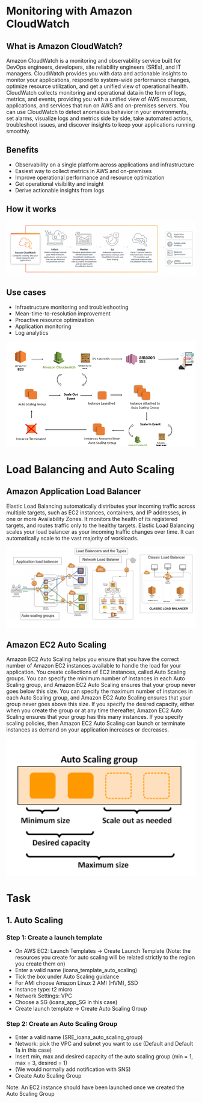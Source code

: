 # Monitoring with Amazon CloudWatch

## What is Amazon CloudWatch?

Amazon CloudWatch is a monitoring and observability service built for DevOps engineers, developers, site reliability engineers (SREs), and IT managers. CloudWatch provides you with data and actionable insights to monitor your applications, respond to system-wide performance changes, optimize resource utilization, and get a unified view of operational health. CloudWatch collects monitoring and operational data in the form of logs, metrics, and events, providing you with a unified view of AWS resources, applications, and services that run on AWS and on-premises servers. You can use CloudWatch to detect anomalous behavior in your environments, set alarms, visualize logs and metrics side by side, take automated actions, troubleshoot issues, and discover insights to keep your applications
running smoothly.

## Benefits

- Observability on a single platform across applications and infrastructure
- Easiest way to collect metrics in AWS and on-premises
- Improve operational performance and resource optimization
- Get operational visibility and insight
- Derive actionable insights from logs

## How it works

![alt text](https://github.com/ioanan11/SRE_monitoring/blob/main/Screenshot%202021-09-10%20120436.png)

## Use cases 

- Infrastructure monitoring and troubleshooting
- Mean-time-to-resolution improvement
- Proactive resource optimization
- Application monitoring
- Log analytics

![alt text](https://github.com/ioanan11/SRE_monitoring/blob/main/Screenshot%202021-09-10%20115652.png)


# Load Balancing and Auto Scaling

## Amazon Application Load Balancer

Elastic Load Balancing automatically distributes your incoming traffic across multiple targets, such as EC2 instances, containers, and IP addresses, in one or more Availability Zones. It monitors the health of its registered targets, and routes traffic only to the healthy targets. Elastic Load Balancing scales your load balancer as your incoming traffic changes over time. It can automatically scale to the vast majority of workloads.

![alt text](https://github.com/ioanan11/SRE_monitoring/blob/main/Screenshot%202021-09-10%20121736.png)

## Amazon EC2 Auto Scaling

Amazon EC2 Auto Scaling helps you ensure that you have the correct number of Amazon EC2 instances available to handle the load for your application. You create collections of EC2 instances, called Auto Scaling groups. You can specify the minimum number of instances in each Auto Scaling group, and Amazon EC2 Auto Scaling ensures that your group never goes below this size. You can specify the maximum number of instances in each Auto Scaling group, and Amazon EC2 Auto Scaling ensures that your group never goes above this size. If you specify the desired capacity, either when you create the group or at any time thereafter, Amazon EC2 Auto Scaling ensures that your group has this many instances. If you specify scaling policies, then Amazon EC2 Auto Scaling can launch or terminate instances as demand on your application increases or decreases.

![alt text](https://github.com/ioanan11/SRE_monitoring/blob/main/Screenshot%202021-09-10%20121434.png)


# Task
## 1. Auto Scaling
### Step 1: Create a launch template

- On AWS EC2: Launch Templates -> Create Launch Template 
(Note: the resources you create for auto scaling will be related strictly to the region you create them on)
- Enter a valid name (ioana_template_auto_scaling)
- Tick the box under Auto Scaling guidance
- For AMI choose Amazon Linux 2 AMI (HVM), SSD
- Instance type: t2 micro
- Network Settings: VPC
- Choose a SG (ioana_app_SG in this case)
- Create launch template -> Create Auto Scaling Group

### Step 2: Create an Auto Scaling Group

- Enter a valid name (SRE_ioana_auto_scaling_group)
- Network: pick the VPC and subnet you want to use (Default and Default 1a in this case)
- Insert min, max and desired capacity of the auto scaling group (min = 1, max = 3, desired = 1)
- (We would normally add notification with SNS)
- Create Auto Scaling Group  

Note: An EC2 instance should have been launched once we created the Auto Scaling Group
